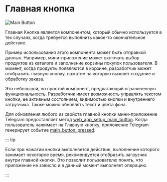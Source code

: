 # Главная кнопка

![Main Button](/components/main-button.png)

Главная Кнопка является компонентом, который обычно используется в тех случаях, когда требуется выполнить какое-то окончательное действие.

Пример использования этого компонента может быть отправкой данных. Например, мини-приложение может включать выбор продуктов из каталога и заполнение корзины покупок пользователя. В момент, когда продукты появляются в корзине, разработчик может отобразить главную кнопку, нажатие на которую вызовет создание и обработку заказа.

Это небольшой, но простой компонент, предлагающий ограниченную функциональность. Разработчик имеет возможность управлять текстом кнопки, ее активным состоянием, видимостью кнопки и внутреннего загрузчика. Также можно обновлять текст и цвета фона.

Для обновления любого из свойств главной кнопки мини-приложение Telegram предоставляет метод [web_app_setup_main_button](methods.md#web-app-setup-main-button).
Когда пользователь нажимает на Главную кнопку, приложение Telegram генерирует событие [main_button_pressed](events.md#main-button-pressed).

::: tip

Если при нажатии кнопки выполняется действие, выполнение которого занимает некоторое время, рекомендуется отобразить загрузчик внутри главной кнопки. Это позволит пользователю понять, что приложение не зависло и в данный момент выполняет операцию.

:::
